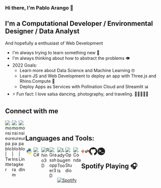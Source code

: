### Hi there, I'm Pablo Arango 👋

## I'm a Computational Developer / Environmental Designer / Data Analyst
And hopefully a enthusiast of Web Development

- I'm always trying to learn something new 🦉
- I'm always thinking about how to abstract the problems 👁
-  2022 Goals:
    - Learn more about Data Science and Machine Learning 🤓
    - Learn JS and Web Development to deploy an app with Three.js and Rhino.Compute 🦏
    - Deploy Apps as Services with Pollination Cloud and Streamlit 📊
- ⚡️ Fun fact: I love salsa dancing, photography, and traveling. 🤗🌲🧡💛✨
  
## Connect with me

[<img align="left" alt="monsieurpablo | Twitter" width="22px" src="https://cdn.jsdelivr.net/npm/simple-icons@v3/icons/twitter.svg" />][twitter]
[<img align="left" alt="monsieurpablo | Instagram" width="22px" src="https://cdn.jsdelivr.net/npm/simple-icons@v3/icons/instagram.svg" />][instagram]
[<img align="left" alt="monsieurpablo | LinkedIn" width="22px" src="https://cdn.jsdelivr.net/npm/simple-icons@v3/icons/linkedin.svg" />][linkedin]
<br>

## Languages and Tools:

<img align="left" alt="Python" width="26px" src="https://raw.githubusercontent.com/github/explore/80688e429a7d4ef2fca1e82350fe8e3517d3494d/topics/python/python.png" />
<img align="left" alt="C#" width="26px" src="https://seeklogo.com/images/C/c-sharp-c-logo-02F17714BA-seeklogo.com.png" />
<img align="left" alt="Rhino3D" width="26px" src="https://w7.pngwing.com/pngs/454/77/png-transparent-rhinoceros-3d-computer-icons-rhino-rhino-rhino-logo-white-3d-computer-graphics-mammal-thumbnail.png" />
<img align="left" alt="Grasshopper3D" width="26px" src="https://seeklogo.com/images/G/grasshopper-3d-logo-B55A18550D-seeklogo.com.png" />
<img align="left" alt="Ladybug Tools" width="26px" src="https://www.ladybug.tools/assets/img/logo.png" />
<img align="left" alt="Open Studio" width="26px" src="https://www.energy.gov/sites/default/files/styles/photo_gallery_509_x_678_/public/openstudio_flat_logo.png?itok=3h_ETkBU" />
<img align="left" alt="Conda" width="26px" src="https://avatars2.githubusercontent.com/u/6392739?s=200&v=4" />
<img align="left" alt="Git" width="26px" src="https://raw.githubusercontent.com/github/explore/80688e429a7d4ef2fca1e82350fe8e3517d3494d/topics/git/git.png" />
<img align="left" alt="Github" width="26px" src="https://raw.githubusercontent.com/github/explore/78df643247d429f6cc873026c0622819ad797942/topics/github/github.png" />
<img align="left" alt="Terminal" width="26px" src="https://raw.githubusercontent.com/github/explore/78df643247d429f6cc873026c0622819ad797942/topics/terminal/terminal.png" />

<br>
 
 ## Spotify Playing 🎧
 
 [![Spotify](https://novatorem.jvelez-s.vercel.app//api/spotify)](https://open.spotify.com/user/juparangopl)
 
 
<!-- Abbreviationss -->
[twitter]: https://twitter.com/monsieurpablo
[instagram]: https://instagram.com/monsieurpablo
[linkedin]: https://www.linkedin.com/in/monsieurpablo/
